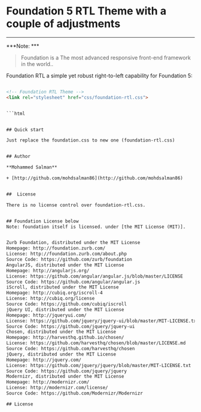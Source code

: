 # Foundation 5 RTL Theme with  a couple of adjustments 

---

***Note:  ***

> Foundation is a The most advanced responsive front-end framework in the world..
 


Foundation RTL a simple yet robust right-to-left capability for Foundation 5:

```html

<!-- Foundation RTL Theme -->
<link rel="stylesheet" href="css/foundation-rtl.css">


```html


## Quick start

Just replace the foundation.css to new one (foundation-rtl.css)


## Author

**Mohammed Salman**

+ [http://github.com/mohdsalman86](http://github.com/mohdsalman86)


##  License   

There is no license control over foundation-rtl.css.


## Foundation License below
Note: foundation itself is licensed. under [the MIT License (MIT)].


Zurb Foundation, distributed under the MIT License
Homepage: http://foundation.zurb.com/
License: http://foundation.zurb.com/about.php
Source Code: https://github.com/zurb/foundation
AngularJS, distributed under the MIT License
Homepage: http://angularjs.org/
License: https://github.com/angular/angular.js/blob/master/LICENSE
Source Code: https://github.com/angular/angular.js
iScroll, distributed under the MIT License
Homepage: http://cubiq.org/iscroll‐4
License: http://cubiq.org/license
Source Code: https://github.com/cubiq/iscroll
jQuery UI, distributed under the MIT License
Homepage: http://jqueryui.com/
License: https://github.com/jquery/jquery‐ui/blob/master/MIT‐LICENSE.txt
Source Code: https://github.com/jquery/jquery‐ui
Chosen, distributed under the MIT License
Homepage: http://harvesthq.github.io/chosen/
License: https://github.com/harvesthq/chosen/blob/master/LICENSE.md
Source Code: https://github.com/harvesthq/chosen
jQuery, distributed under the MIT License
Homepage: http://jquery.com/
License: https://github.com/jquery/jquery/blob/master/MIT‐LICENSE.txt
Source Code: https://github.com/jquery/jquery
Modernizr, distributed under the MIT License
Homepage: http://modernizr.com/
License: http://modernizr.com/license/
Source Code: https://github.com/Modernizr/Modernizr 

## License




